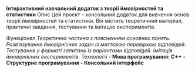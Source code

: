 **Інтерактивний навчальний додаток з теорії ймовірностей та статистики**
Опис
Цей проєкт – консольний додаток для вивчення основ теорії ймовірностей та статистики. Він містить теоретичний матеріал, практичні завдання, тестування та імітацію експериментів.

Функціонал
_Теоретична частина з поясненням основних понять.
Розв’язування ймовірнісних задач із миттєвою перевіркою відповідей.
Тестування у форматі запитань із варіантами відповідей.
Імітація ймовірнісних експериментів._
Технології
**- Мова програмування: C++**
**- Структурне програмування**
**- Консольний інтерфейс**
